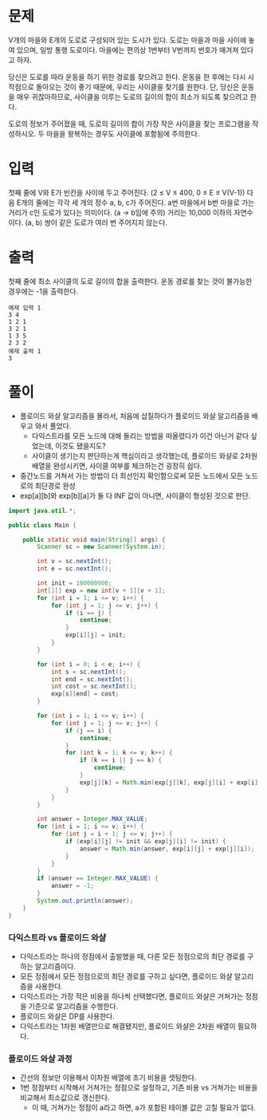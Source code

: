 # 문제
V개의 마을와 E개의 도로로 구성되어 있는 도시가 있다. 도로는 마을과 마을 사이에 놓여 있으며, 일방 통행 도로이다. 마을에는 편의상 1번부터 V번까지 번호가 매겨져 있다고 하자.

당신은 도로를 따라 운동을 하기 위한 경로를 찾으려고 한다. 운동을 한 후에는 다시 시작점으로 돌아오는 것이 좋기 때문에, 우리는 사이클을 찾기를 원한다. 단, 당신은 운동을 매우 귀찮아하므로, 사이클을 이루는 도로의 길이의 합이 최소가 되도록 찾으려고 한다.

도로의 정보가 주어졌을 때, 도로의 길이의 합이 가장 작은 사이클을 찾는 프로그램을 작성하시오. 두 마을을 왕복하는 경우도 사이클에 포함됨에 주의한다.

# 입력
첫째 줄에 V와 E가 빈칸을 사이에 두고 주어진다. (2 ≤ V ≤ 400, 0 ≤ E ≤ V(V-1)) 다음 E개의 줄에는 각각 세 개의 정수 a, b, c가 주어진다. a번 마을에서 b번 마을로 가는 거리가 c인 도로가 있다는 의미이다. (a → b임에 주의) 거리는 10,000 이하의 자연수이다. (a, b) 쌍이 같은 도로가 여러 번 주어지지 않는다.

# 출력
첫째 줄에 최소 사이클의 도로 길이의 합을 출력한다. 운동 경로를 찾는 것이 불가능한 경우에는 -1을 출력한다.

```
예제 입력 1
3 4
1 2 1
3 2 1
1 3 5
2 3 2
예제 출력 1
3
```

# 풀이
- 플로이드 와샬 알고리즘을 몰라서, 처음에 삽질하다가 플로이드 와샬 알고리즘을 배우고 와서 풀었다.
  - 다익스트라를 모든 노드에 대해 돌리는 방법을 떠올렸다가 이건 아닌거 같다 싶었는데, 이것도 됐을지도?
  - 사이클이 생기는지 판단하는게 핵심이라고 생각했는데, 플로이드 와샬로 2차원배열을 완성시키면, 사이클 여부를 체크하는건 굉장히 쉽다.
- 중간노드를 거쳐서 가는 방법이 더 최선인지 확인함으로써 모든 노드에서 모든 노드로의 최단경로 완성
- exp[a][b]와 exp[b][a]가 둘 다 INF 값이 아니면, 사이클이 형성된 것으로 판단.

```java
import java.util.*;

public class Main {

    public static void main(String[] args) {
        Scanner sc = new Scanner(System.in);

        int v = sc.nextInt();
        int e = sc.nextInt();

        int init = 100000000;
        int[][] exp = new int[v + 1][v + 1];
        for (int i = 1; i <= v; i++) {
            for (int j = 1; j <= v; j++) {
                if (i == j) {
                    continue;
                }
                exp[i][j] = init;
            }
        }

        for (int i = 0; i < e; i++) {
            int s = sc.nextInt();
            int end = sc.nextInt();
            int cost = sc.nextInt();
            exp[s][end] = cost;
        }

        for (int i = 1; i <= v; i++) {
            for (int j = 1; j <= v; j++) {
                if (j == i) {
                    continue;
                }
                for (int k = 1; k <= v; k++) {
                    if (k == i || j == k) {
                        continue;
                    }
                    exp[j][k] = Math.min(exp[j][k], exp[j][i] + exp[i][k]);
                }
            }
        }

        int answer = Integer.MAX_VALUE;
        for (int i = 1; i <= v; i++) {
            for (int j = i + 1; j <= v; j++) {
                if (exp[i][j] != init && exp[j][i] != init) {
                    answer = Math.min(answer, exp[i][j] + exp[j][i]);
                }
            }
        }
        if (answer == Integer.MAX_VALUE) {
            answer = -1;
        }
        System.out.println(answer);
    }
}

```

### 다익스트라 vs 플로이드 와샬
- 다익스트라는 하나의 정점에서 출발했을 때, 다른 모든 정점으로의 최단 경로를 구하는 알고리즘이다.
- 모든 정점에서 모든 정점으로의 최단 경로를 구하고 싶다면, 플로이드 와샬 알고리즘을 사용한다.
- 다익스트라는 가장 적은 비용을 하나씩 선택했다면, 플로이드 와샬은 거쳐가는 정점을 기준으로 알고리즘을 수행한다.
- 플로이드 와샬은 DP를 사용한다.
- 다익스트라는 1차원 배열만으로 해결됐지만, 플로이드 와샬은 2차원 배열이 필요하다.

### 플로이드 와샬 과정
- 간선의 정보만 이용해서 이차원 배열에 초기 비용을 셋팅한다.
- 1번 정점부터 시작해서 거쳐가는 정점으로 설정하고, 기존 비용 vs 거쳐가는 비용을 비교해서 최소값으로 갱신한다.
  - 이 때, 거쳐가는 정점이 a라고 하면, a가 포함된 테이블 값은 고칠 필요가 없다.
